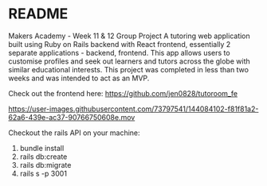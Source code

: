 # README

Makers Academy - Week 11 & 12 Group Project
A tutoring web application built using Ruby on Rails backend with React frontend, essentially 2 separate applications - backend, frontend. This app allows users to customise profiles and seek out learners and tutors across the globe with similar educational interests. This project was completed in less than two weeks and was intended to act as an MVP.

Check out the frontend here: https://github.com/jen0828/tutoroom_fe

https://user-images.githubusercontent.com/73797541/144084102-f81f81a2-62a6-439e-ac37-90766750608e.mov

Checkout the rails API on your machine:

1. bundle install
2. rails db:create
3. rails db:migrate
4. rails s -p 3001
